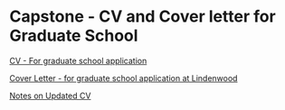 # Capstone - CV and Cover letter for Graduate School
[CV - For graduate school application](CV.html)

[Cover Letter - for graduate school application at Lindenwood](coverletter.html)

[Notes on Updated CV](changednote.html)
